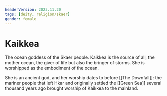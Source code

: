 ```yaml
---
headerVersion: 2023.11.20
tags: [deity, religion/skaer]
gender: female
---
```

# Kaikkea

The ocean goddess of the Skaer people. Kaikkea is the source of all, the mother ocean, the giver of life but also the bringer of storms. She is worshipped as the embodiment of the ocean. 

She is an ancient god, and her worship dates to before [[The Downfall]]: the mariner people that left Hkar and originally settled the [[Green Sea]] several thousand years ago brought worship of Kaikkea to the mainland.

